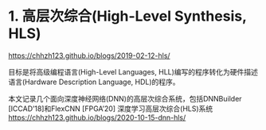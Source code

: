 # 1. 高层次综合(High-Level Synthesis, HLS)




https://chhzh123.github.io/blogs/2019-02-12-hls/

目标是将高级编程语言(High-Level Languages, HLL)编写的程序转化为硬件描述语言(Hardware Description Language, HDL)的程序。





本文记录几个面向深度神经网络(DNN)的高层次综合系统，包括DNNBuilder [ICCAD’18]和FlexCNN [FPGA’20]
深度学习高层次综合(HLS)系统
 https://chhzh123.github.io/blogs/2020-10-15-dnn-hls/
























